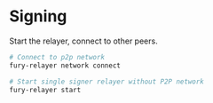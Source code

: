 # Signing

Start the relayer, connect to other peers.

```bash
# Connect to p2p network
fury-relayer network connect

# Start single signer relayer without P2P network
fury-relayer start 
```
